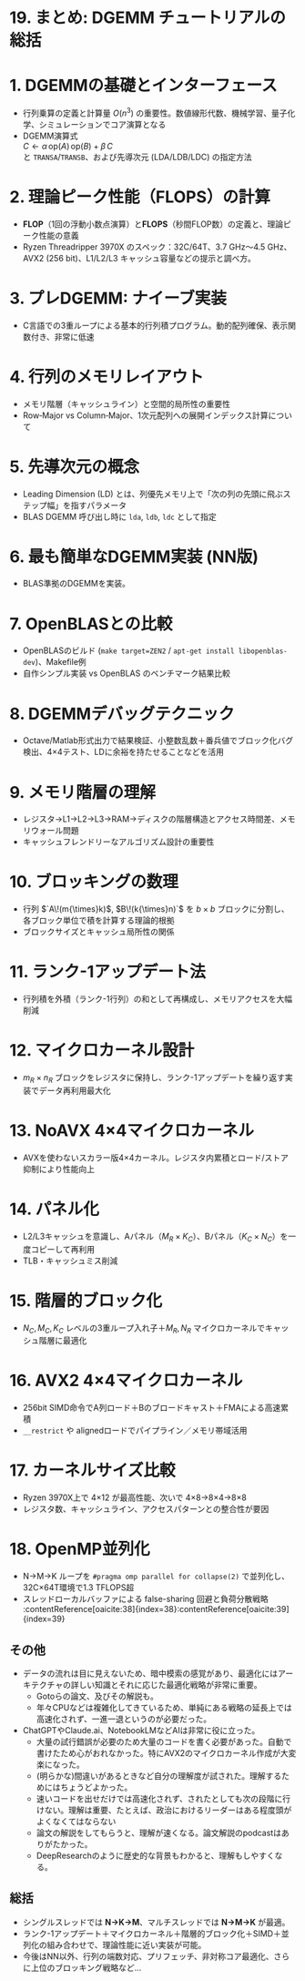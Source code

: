 # 19. まとめ: DGEMM チュートリアルの総括

# 1. DGEMMの基礎とインターフェース  
- 行列乗算の定義と計算量 $`O(n^3)`$ の重要性。数値線形代数、機械学習、量子化学、シミュレーションでコア演算となる 
- DGEMM演算式  
  $`C \gets \alpha\,\mathrm{op}(A)\,\mathrm{op}(B) + \beta\,C`$  
  と `TRANSA`/`TRANSB`、および先導次元 (LDA/LDB/LDC) の指定方法 

# 2. 理論ピーク性能（FLOPS）の計算  
- **FLOP**（1回の浮動小数点演算）と**FLOPS**（秒間FLOP数）の定義と、理論ピーク性能の意義 
- Ryzen Threadripper 3970X のスペック：32C/64T、3.7 GHz～4.5 GHz、AVX2 (256 bit)、L1/L2/L3 キャッシュ容量などの提示と調べ方。

# 3. プレDGEMM: ナイーブ実装  
- C言語での3重ループによる基本的行列積プログラム。動的配列確保、表示関数付き、非常に低速

# 4. 行列のメモリレイアウト  
- メモリ階層（キャッシュライン）と空間的局所性の重要性  
- Row‐Major vs Column‐Major、1次元配列への展開インデックス計算について

# 5. 先導次元の概念  
- Leading Dimension (LD) とは、列優先メモリ上で「次の列の先頭に飛ぶステップ幅」を指すパラメータ 
- BLAS DGEMM 呼び出し時に `lda`, `ldb`, `ldc` として指定  

# 6. 最も簡単なDGEMM実装 (NN版)  
- BLAS準拠のDGEMMを実装。

# 7. OpenBLASとの比較  
- OpenBLASのビルド (`make target=ZEN2` / `apt-get install libopenblas-dev`)、Makefile例  
- 自作シンプル実装 vs OpenBLAS のベンチマーク結果比較 

# 8. DGEMMデバッグテクニック  
- Octave/Matlab形式出力で結果検証、小整数乱数＋番兵値でブロック化バグ検出、4×4テスト、LDに余裕を持たせることなどを活用 

# 9. メモリ階層の理解  
- レジスタ→L1→L2→L3→RAM→ディスクの階層構造とアクセス時間差、メモリウォール問題  
- キャッシュフレンドリーなアルゴリズム設計の重要性 

# 10. ブロッキングの数理  
- 行列 $`A\!(m{\times}k)$, $B\!(k{\times}n)`$ を $`b{\times}b`$ ブロックに分割し、各ブロック単位で積を計算する理論的根拠  
- ブロックサイズとキャッシュ局所性の関係

# 11. ランク-1アップデート法  
- 行列積を外積（ランク-1行列）の和として再構成し、メモリアクセスを大幅削減

# 12. マイクロカーネル設計  
- $`m_R{\times}n_R`$ ブロックをレジスタに保持し、ランク-1アップデートを繰り返す実装でデータ再利用最大化 

# 13. NoAVX 4×4マイクロカーネル  
- AVXを使わないスカラー版4×4カーネル。レジスタ内累積とロード/ストア抑制により性能向上
  
# 14. パネル化  
- L2/L3キャッシュを意識し、Aパネル（$M_R{\times}K_C$）、Bパネル（$K_C{\times}N_C$）を一度コピーして再利用  
- TLB・キャッシュミス削減
  
# 15. 階層的ブロック化  
- $N_C, M_C, K_C$ レベルの3重ループ入れ子＋$M_R, N_R$ マイクロカーネルでキャッシュ階層に最適化 

# 16. AVX2 4×4マイクロカーネル  
- 256bit SIMD命令でA列ロード＋Bのブロードキャスト＋FMAによる高速累積  
- `__restrict` や alignedロードでパイプライン／メモリ帯域活用

# 17. カーネルサイズ比較  
- Ryzen 3970X上で 4×12 が最高性能、次いで 4×8→8×4→8×8  
- レジスタ数、キャッシュライン、アクセスパターンとの整合性が要因
# 18. OpenMP並列化  
- N→M→K ループを `#pragma omp parallel for collapse(2)` で並列化し、32C×64T環境で1.3 TFLOPS超  
- スレッドローカルバッファによる false-sharing 回避と負荷分散戦略 :contentReference[oaicite:38]{index=38}:contentReference[oaicite:39]{index=39}  

## その他
 * データの流れは目に見えないため、暗中模索の感覚があり、最適化にはアーキテクチャの詳しい知識とそれに応じた最適化戦略が非常に重要。
   - Gotoらの論文、及びその解説も。
   - 年々CPUなどは複雑化してきているため、単純にある戦略の延長上では高速化されず、一進一退というのが必要だった。
 * ChatGPTやClaude.ai、NotebookLMなどAIは非常に役に立った。
   - 大量の試行錯誤が必要のため大量のコードを書く必要があった。自動で書けたため心がおれなかった。特にAVX2のマイクロカーネル作成が大変楽になった。
   - (明らかな)間違いがあるときなど自分の理解度が試された。理解するためにはちょうどよかった。
   - 速いコードを出せだけでは高速化されず、されたとしても次の段階に行けない。理解は重要、たとえば、政治におけるリーダーはある程度頭がよくなくてはならない
   - 論文の解説をしてもらうと、理解が速くなる。論文解説のpodcastはありがたかった。
   - DeepResearchのように歴史的な背景もわかると、理解もしやすくなる。

## 総括
- シングルスレッドでは **N→K→M**、マルチスレッドでは **N→M→K** が最適。  
- ランク-1アップデート＋マイクロカーネル＋階層的ブロック化＋SIMD＋並列化の組み合わせで、理論性能に近い実装が可能。  
- 今後はNN以外、行列の端数対応、プリフェッチ、非対称コア最適化、さらに上位のブロッキング戦略など...
